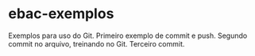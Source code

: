 # ebac-exemplos
Exemplos para uso do Git.
Primeiro exemplo de commit e push.
Segundo commit no arquivo, treinando no Git.
Terceiro commit.
